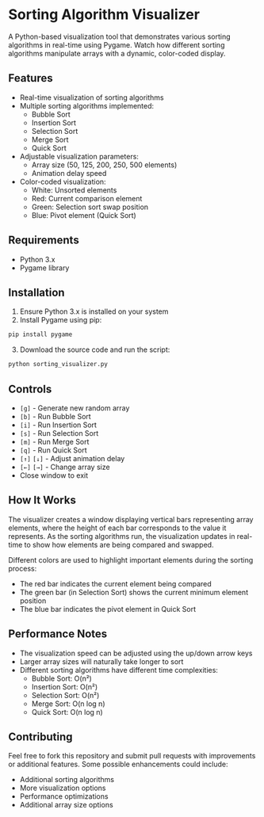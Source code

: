 # Sorting Algorithm Visualizer

A Python-based visualization tool that demonstrates various sorting algorithms in real-time using Pygame. Watch how different sorting algorithms manipulate arrays with a dynamic, color-coded display.

## Features

- Real-time visualization of sorting algorithms
- Multiple sorting algorithms implemented:
  - Bubble Sort
  - Insertion Sort
  - Selection Sort
  - Merge Sort
  - Quick Sort
- Adjustable visualization parameters:
  - Array size (50, 125, 200, 250, 500 elements)
  - Animation delay speed
- Color-coded visualization:
  - White: Unsorted elements
  - Red: Current comparison element
  - Green: Selection sort swap position
  - Blue: Pivot element (Quick Sort)

## Requirements

- Python 3.x
- Pygame library

## Installation

1. Ensure Python 3.x is installed on your system
2. Install Pygame using pip:
```bash
pip install pygame
```
3. Download the source code and run the script:
```bash
python sorting_visualizer.py
```

## Controls

- `[g]` - Generate new random array
- `[b]` - Run Bubble Sort
- `[i]` - Run Insertion Sort
- `[s]` - Run Selection Sort
- `[m]` - Run Merge Sort
- `[q]` - Run Quick Sort
- `[↑]` `[↓]` - Adjust animation delay
- `[←]` `[→]` - Change array size
- Close window to exit

## How It Works

The visualizer creates a window displaying vertical bars representing array elements, where the height of each bar corresponds to the value it represents. As the sorting algorithms run, the visualization updates in real-time to show how elements are being compared and swapped.

Different colors are used to highlight important elements during the sorting process:
- The red bar indicates the current element being compared
- The green bar (in Selection Sort) shows the current minimum element position
- The blue bar indicates the pivot element in Quick Sort

## Performance Notes

- The visualization speed can be adjusted using the up/down arrow keys
- Larger array sizes will naturally take longer to sort
- Different sorting algorithms have different time complexities:
  - Bubble Sort: O(n²)
  - Insertion Sort: O(n²)
  - Selection Sort: O(n²)
  - Merge Sort: O(n log n)
  - Quick Sort: O(n log n)

## Contributing

Feel free to fork this repository and submit pull requests with improvements or additional features. Some possible enhancements could include:
- Additional sorting algorithms
- More visualization options
- Performance optimizations
- Additional array size options
